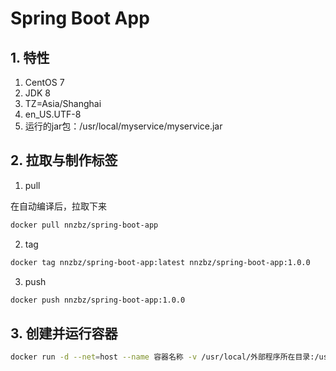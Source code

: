 # Spring Boot App

## 1. 特性

1. CentOS 7
2. JDK 8
3. TZ=Asia/Shanghai
4. en_US.UTF-8
5. 运行的jar包：/usr/local/myservice/myservice.jar

## 2. 拉取与制作标签

1. pull

在自动编译后，拉取下来

```sh
docker pull nnzbz/spring-boot-app
```

2. tag

```sh
docker tag nnzbz/spring-boot-app:latest nnzbz/spring-boot-app:1.0.0
```

3. push

```sh
docker push nnzbz/spring-boot-app:1.0.0
```

## 3. 创建并运行容器

```sh
docker run -d --net=host --name 容器名称 -v /usr/local/外部程序所在目录:/usr/local/myservice --restart=always nnzbz/spring-boot-app
```